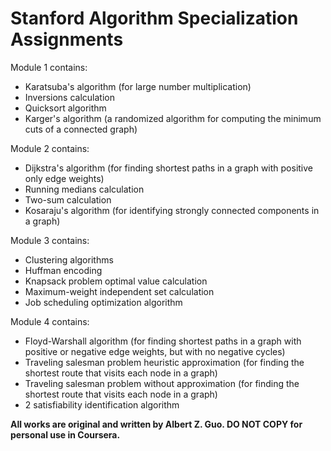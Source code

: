 # Stanford Algorithm Specialization Assignments

Module 1 contains:
* Karatsuba's algorithm (for large number multiplication)
* Inversions calculation
* Quicksort algorithm
* Karger's algorithm (a randomized algorithm for computing the minimum cuts of a connected graph)

Module 2 contains:
* Dijkstra's algorithm (for finding shortest paths in a graph with positive only edge weights)
* Running medians calculation
* Two-sum calculation
* Kosaraju's algorithm (for identifying strongly connected components in a graph) 

Module 3 contains:
* Clustering algorithms
* Huffman encoding
* Knapsack problem optimal value calculation
* Maximum-weight independent set calculation
* Job scheduling optimization algorithm

Module 4 contains:
* Floyd-Warshall algorithm (for finding shortest paths in a graph with positive or negative edge weights, but with no negative cycles)
* Traveling salesman problem heuristic approximation (for finding the shortest route that visits each node in a graph)
* Traveling salesman problem without approximation (for finding the shortest route that visits each node in a graph)
* 2 satisfiability identification algorithm

**All works are original and written by Albert Z. Guo. DO NOT COPY for personal use in Coursera.**
